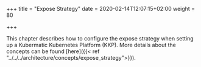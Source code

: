 +++
title = "Expose Strategy"
date = 2020-02-14T12:07:15+02:00
weight = 80

+++

This chapter describes how to configure the expose strategy when setting up a Kubermatic Kubernetes Platform (KKP).
More details about the concepts can be found [here]({{< ref "../../../architecture/concepts/expose_strategy">}}).
